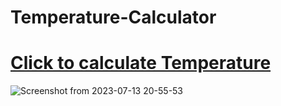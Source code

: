 # Temperature-Calculator
# [Click to calculate Temperature](https://anandfitdev.github.io/Temperature-Calculator/)
![Screenshot from 2023-07-13 20-55-53](https://github.com/anandFitdev/Temperature-Calculator/assets/90892063/423e8658-22bf-4eed-b4fb-98a2e567d16d)
